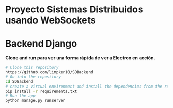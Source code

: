# Proyecto Sistemas Distribuidos usando WebSockets
# Backend Django

**Clone and run para ver una forma rápida de ver a Electron en acción.**


```bash
# Clone this repository
https://github.com/limpker10/SDBackend
# Go into the repository
cd SDBackend
# create a virtual environment and install the dependencies from the requirements file
pip install -r requirements.txt
# Run the app
python manage.py runserver
```
